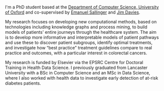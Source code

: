 I'm a PhD student based at the [Department of Computer Science, University of Oxford](https://cs.ox.ac.uk) and co-supervised by [Emanuel Sallinger](https://www.cs.ox.ac.uk/people/emanuel.sallinger/) and [Jim Davies](https://www.bdi.ox.ac.uk/Team/jim-davies). 

My research focuses on developing new computational methods, based on technologies including knowledge graphs and process mining, to build models of patients' entire journeys through the healthcare system. The aim is to develop more informative and interpretable models of patient pathways and use these to discover patient subgroups, identify optimal treatments, and investigate how “best practice” treatment guidelines compare to real practice and outcomes, with a particular interest in colorectal cancers.

My research is funded by Elsevier via the EPSRC Centre for Doctoral Training in Health Data Science. I previously graduated from Lancaster University with a BSc in Computer Science and an MSc in Data Science, where I also worked with health data to investigate early detection of at-risk diabetes patients.